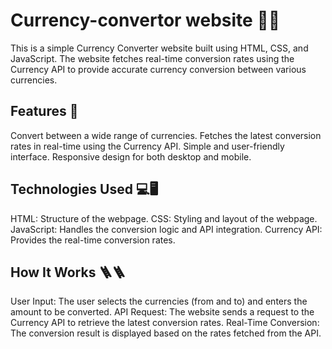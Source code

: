 # Currency-convertor website 💱💲

This is a simple Currency Converter website built using HTML, CSS, and JavaScript. The website fetches real-time conversion rates using the Currency API to provide accurate currency conversion between various currencies.

## Features 📑
Convert between a wide range of currencies.
Fetches the latest conversion rates in real-time using the Currency API.
Simple and user-friendly interface.
Responsive design for both desktop and mobile.

## Technologies Used 💻🖥️
HTML: Structure of the webpage.
CSS: Styling and layout of the webpage.
JavaScript: Handles the conversion logic and API integration.
Currency API: Provides the real-time conversion rates.

## How It Works 🪜🪜
User Input: The user selects the currencies (from and to) and enters the amount to be converted.
API Request: The website sends a request to the Currency API to retrieve the latest conversion rates.
Real-Time Conversion: The conversion result is displayed based on the rates fetched from the API.
